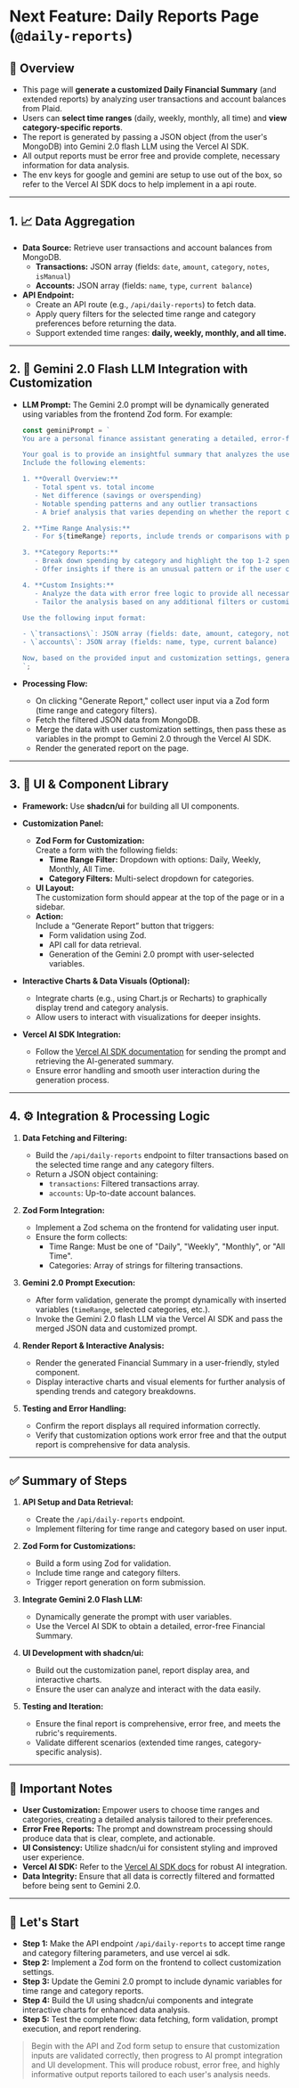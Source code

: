 # Next Feature: Daily Reports Page (`@daily-reports`)

## 🧾 Overview

- This page will **generate a customized Daily Financial Summary** (and extended reports) by analyzing user transactions and account balances from Plaid.
- Users can **select time ranges** (daily, weekly, monthly, all time) and **view category-specific reports**.
- The report is generated by passing a JSON object (from the user's MongoDB) into Gemini 2.0 flash LLM using the Vercel AI SDK.
- All output reports must be error free and provide complete, necessary information for data analysis.
- The env keys for google and gemini are setup to use out of the box, so refer to the Vercel AI SDK docs to help implement in a api route.

---

## 1. 📈 Data Aggregation

- **Data Source:** Retrieve user transactions and account balances from MongoDB.
    - **Transactions:** JSON array (fields: `date`, `amount`, `category`, `notes`, `isManual`)
    - **Accounts:** JSON array (fields: `name`, `type`, `current balance`)
- **API Endpoint:**
    - Create an API route (e.g., `/api/daily-reports`) to fetch data.
    - Apply query filters for the selected time range and category preferences before returning the data.
    - Support extended time ranges: **daily, weekly, monthly, and all time.**

---

## 2. 🤖 Gemini 2.0 Flash LLM Integration with Customization

- **LLM Prompt:** The Gemini 2.0 prompt will be dynamically generated using variables from the frontend Zod form. For example:

    ```ts
    const geminiPrompt = `
    You are a personal finance assistant generating a detailed, error-free, and customized Financial Summary for a user.
    
    Your goal is to provide an insightful summary that analyzes the user’s spending, income, and overall financial behavior based on the selected time range: ${timeRange}.
    Include the following elements:
    
    1. **Overall Overview:**
       - Total spent vs. total income
       - Net difference (savings or overspending)
       - Notable spending patterns and any outlier transactions
       - A brief analysis that varies depending on whether the report covers a day, week, month, or all time.
    
    2. **Time Range Analysis:**
       - For ${timeRange} reports, include trends or comparisons with previous periods when relevant.
    
    3. **Category Reports:**
       - Break down spending by category and highlight the top 1-2 spending categories.
       - Offer insights if there is an unusual pattern or if the user consistently overspends in certain categories.
    
    4. **Custom Insights:**
       - Analyze the data with error free logic to provide all necessary info for understanding financial behavior.
       - Tailor the analysis based on any additional filters or customizations provided by the user.
    
    Use the following input format:
    
    - \`transactions\`: JSON array (fields: date, amount, category, notes, isManual)
    - \`accounts\`: JSON array (fields: name, type, current balance)
    
    Now, based on the provided input and customization settings, generate the Financial Summary:
    `;
    ```

- **Processing Flow:**
    - On clicking "Generate Report," collect user input via a Zod form (time range and category filters).
    - Fetch the filtered JSON data from MongoDB.
    - Merge the data with user customization settings, then pass these as variables in the prompt to Gemini 2.0 through the Vercel AI SDK.
    - Render the generated report on the page.

---

## 3. 🎨 UI & Component Library

- **Framework:** Use **shadcn/ui** for building all UI components.
- **Customization Panel:**
    - **Zod Form for Customization:**  
      Create a form with the following fields:
        - **Time Range Filter:** Dropdown with options: Daily, Weekly, Monthly, All Time.
        - **Category Filters:** Multi-select dropdown for categories.
    - **UI Layout:**  
      The customization form should appear at the top of the page or in a sidebar.
    - **Action:**  
      Include a “Generate Report” button that triggers:
        - Form validation using Zod.
        - API call for data retrieval.
        - Generation of the Gemini 2.0 prompt with user-selected variables.
- **Interactive Charts & Data Visuals (Optional):**

    - Integrate charts (e.g., using Chart.js or Recharts) to graphically display trend and category analysis.
    - Allow users to interact with visualizations for deeper insights.

- **Vercel AI SDK Integration:**
    - Follow the [Vercel AI SDK documentation](https://sdk.vercel.ai/providers/ai-sdk-providers/google-generative-ai) for sending the prompt and retrieving the AI-generated summary.
    - Ensure error handling and smooth user interaction during the generation process.

---

## 4. ⚙️ Integration & Processing Logic

1. **Data Fetching and Filtering:**

    - Build the `/api/daily-reports` endpoint to filter transactions based on the selected time range and any category filters.
    - Return a JSON object containing:
        - `transactions`: Filtered transactions array.
        - `accounts`: Up-to-date account balances.

2. **Zod Form Integration:**

    - Implement a Zod schema on the frontend for validating user input.
    - Ensure the form collects:
        - Time Range: Must be one of "Daily", "Weekly", "Monthly", or "All Time".
        - Categories: Array of strings for filtering transactions.

3. **Gemini 2.0 Prompt Execution:**

    - After form validation, generate the prompt dynamically with inserted variables (`timeRange`, selected categories, etc.).
    - Invoke the Gemini 2.0 flash LLM via the Vercel AI SDK and pass the merged JSON data and customized prompt.

4. **Render Report & Interactive Analysis:**

    - Render the generated Financial Summary in a user-friendly, styled component.
    - Display interactive charts and visual elements for further analysis of spending trends and category breakdowns.

5. **Testing and Error Handling:**
    - Confirm the report displays all required information correctly.
    - Verify that customization options work error free and that the output report is comprehensive for data analysis.

---

## ✅ Summary of Steps

1. **API Setup and Data Retrieval:**

    - Create the `/api/daily-reports` endpoint.
    - Implement filtering for time range and category based on user input.

2. **Zod Form for Customizations:**

    - Build a form using Zod for validation.
    - Include time range and category filters.
    - Trigger report generation on form submission.

3. **Integrate Gemini 2.0 Flash LLM:**

    - Dynamically generate the prompt with user variables.
    - Use the Vercel AI SDK to obtain a detailed, error-free Financial Summary.

4. **UI Development with shadcn/ui:**

    - Build out the customization panel, report display area, and interactive charts.
    - Ensure the user can analyze and interact with the data easily.

5. **Testing and Iteration:**
    - Ensure the final report is comprehensive, error free, and meets the rubric's requirements.
    - Validate different scenarios (extended time ranges, category-specific analysis).

---

## 📝 Important Notes

- **User Customization:** Empower users to choose time ranges and categories, creating a detailed analysis tailored to their preferences.
- **Error Free Reports:** The prompt and downstream processing should produce data that is clear, complete, and actionable.
- **UI Consistency:** Utilize shadcn/ui for consistent styling and improved user experience.
- **Vercel AI SDK:** Refer to the [Vercel AI SDK docs](https://sdk.vercel.ai/providers/ai-sdk-providers/google-generative-ai) for robust AI integration.
- **Data Integrity:** Ensure that all data is correctly filtered and formatted before being sent to Gemini 2.0.

---

## 🔨 Let's Start

- **Step 1:** Make the API endpoint `/api/daily-reports` to accept time range and category filtering parameters, and use vercel ai sdk.
- **Step 2:** Implement a Zod form on the frontend to collect customization settings.
- **Step 3:** Update the Gemini 2.0 prompt to include dynamic variables for time range and category reports.
- **Step 4:** Build the UI using shadcn/ui components and integrate interactive charts for enhanced data analysis.
- **Step 5:** Test the complete flow: data fetching, form validation, prompt execution, and report rendering.

> Begin with the API and Zod form setup to ensure that customization inputs are validated correctly, then progress to AI prompt integration and UI development. This will produce robust, error free, and highly informative output reports tailored to each user's analysis needs.
